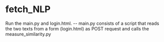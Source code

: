 # fetch_NLP

Run the main.py and login.html.
-- main.py consists of a script that reads the two texts from a form (login.html) as POST request and calls the measure_similarity.py
